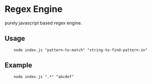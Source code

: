 # Regex Engine

purely javascript based regex engine.

## Usage
```
    node index.js "pattern-to-match" "string-to-find-pattern-in"
```

## Example
```
    node index.js ".*" "abcdef"
```
